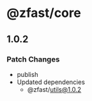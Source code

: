 # @zfast/core

## 1.0.2

### Patch Changes

- publish
- Updated dependencies
  - @zfast/utils@1.0.2
